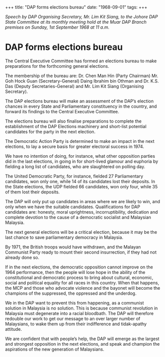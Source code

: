 +++ 
title: "DAP forms elections bureau"
date: "1968-09-01"
tags:
+++

_Speech by DAP Organising Secretary, Mr. Lim Kit Siang, to the Johore DAP State Committee at its monthly meeting hold at the Muar DAP Branch premises on Sunday, 1st September 1968 at 11 a.m._

# DAP forms elections bureau

The Central Executive Committee has formed an elections bureau to make preparations for the forthcoming general elections.

The membership of the bureau are: Dr. Chen Man Hin (Party Chairman) Mr. Goh Hock Guan (Secretary-General) Daing Ibrahim bin Othman and Dr. K.S. Das (Deputy Secretaries-General) and Mr. Lim Kit Siang (Organising Secretary).</u>

The DAP elections bureau will make an assessment of the DAP’s election chances in every State and Parliamentary constituency in the country, and forward its findings to the Central Executive Committee.

The elections bureau will also finalise preparations to complete the establishment of the DAP Elections machinery and short-list potential candidates for the party in the next election.

The Democratic Action Party is determined to make an impact in the next elections, to lay a secure basis for greater electoral success in 1974.

We have no intention of doing, for instance, what other opposition parties did in the last elections, in going in for short-lived glamour and euphoria by fielding a long list of candidates, who are slaughtered on polling day.

The United Democratic Party, for instance, fielded 27 Parliamentary candidates, won only one, while 14 of its candidates lost their deposits. In the State elections, the UDP fielded 66 candidates, won only four, while 35 of them lost their deposits. 

The DAP will only put up candidates in areas where we are likely to win, and only when we have the suitable candidates. Qualifications for DAP candidates are: honesty, moral uprightness, incorruptibility, dedication and complete devotion to the cause of a democratic socialist and Malaysian Malaysia.

The next general elections will be a critical election, because it may be the last chance to save parliamentary democracy in Malaysia.

By 1971, the British troops would have withdrawn, and the Malayan Communist Party ready to mount their second insurrection, if they had not already done so.

If in the next elections, the democratic opposition cannot improve on the 1964 performance, then the people will lose hope in the ability of the constitutional and democratic process to bring about cultural, economic, social and political equality for all races in this country. When that happens, the MCP and those who advocate violence and the bayonet will become the champions of the suppressed, the oppressed and the underdog. 

We in the DAP want to prevent this from happening, as a communist solution in Malaysia is no solution. This is because communist revolution in Malaysia must degenerate into a racial bloodbath. The DAP will therefore redouble our work to get our message to an over larger number of Malaysians, to wake them up from their indifference and tidak-apathy attitude.

We are confident that with people’s help, the DAP will emerge as the largest and strongest opposition in the next elections, and speak and champion the aspirations of the new generation of Malaysians.
 
